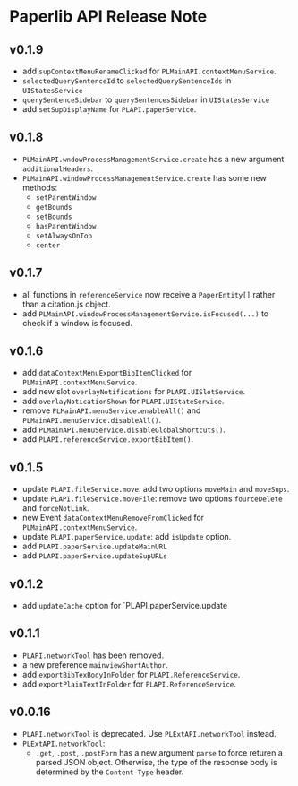 # Paperlib API Release Note

## v0.1.9

- add `supContextMenuRenameClicked` for `PLMainAPI.contextMenuService`.
- `selectedQuerySentenceId` to `selectedQuerySentenceIds` in `UIStatesService`
- `querySentenceSidebar` to `querySentencesSidebar` in `UIStatesService`
- add `setSupDisplayName` for `PLAPI.paperService`.


## v0.1.8

- `PLMainAPI.wndowProcessManagementService.create` has a new argument `additionalHeaders`.
- `PLMainAPI.windowProcessManagementService.create` has some new methods:
  - `setParentWindow`
  - `getBounds`
  - `setBounds`
  - `hasParentWindow`
  - `setAlwaysOnTop`
  - `center`

## v0.1.7

- all functions in `referenceService` now receive a `PaperEntity[]` rather than a citation.js object.
- add `PLMainAPI.windowProcessManagementService.isFocused(...)` to check if a window is focused.

## v0.1.6

- add `dataContextMenuExportBibItemClicked` for `PLMainAPI.contextMenuService`.
- add new slot `overlayNotifications` for `PLAPI.UISlotService`.
- add `overlayNoticationShown` for `PLAPI.UIStateService`.
- remove `PLMainAPI.menuService.enableAll()` and `PLMainAPI.menuService.disableAll()`.
- add `PLMainAPI.menuService.disableGlobalShortcuts()`.
- add `PLAPI.referenceService.exportBibItem()`.

## v0.1.5

- update `PLAPI.fileService.move`: add two options `moveMain` and `moveSups`.
- update `PLAPI.fileService.moveFile`: remove two options `fourceDelete` and `forceNotLink`.
- new Event `dataContextMenuRemoveFromClicked` for `PLMainAPI.contextMenuService`.
- update `PLAPI.paperService.update`: add `isUpdate` option.
- add `PLAPI.paperService.updateMainURL`
- add `PLAPI.paperService.updateSupURLs`

## v0.1.2

- add `updateCache` option for `PLAPI.paperService.update

## v0.1.1

- `PLAPI.networkTool` has been removed.
- a new preference `mainviewShortAuthor`.
- add `exportBibTexBodyInFolder` for `PLAPI.ReferenceService`.
- add `exportPlainTextInFolder` for `PLAPI.ReferenceService`.

## v0.0.16

- `PLAPI.networkTool` is deprecated. Use `PLExtAPI.networkTool` instead.
- `PLExtAPI.networkTool`:
  - `.get`, `.post`, `.postForm` has a new argument `parse` to force returen a parsed JSON object. Otherwise, the type of the response body is determined by the `Content-Type` header.

